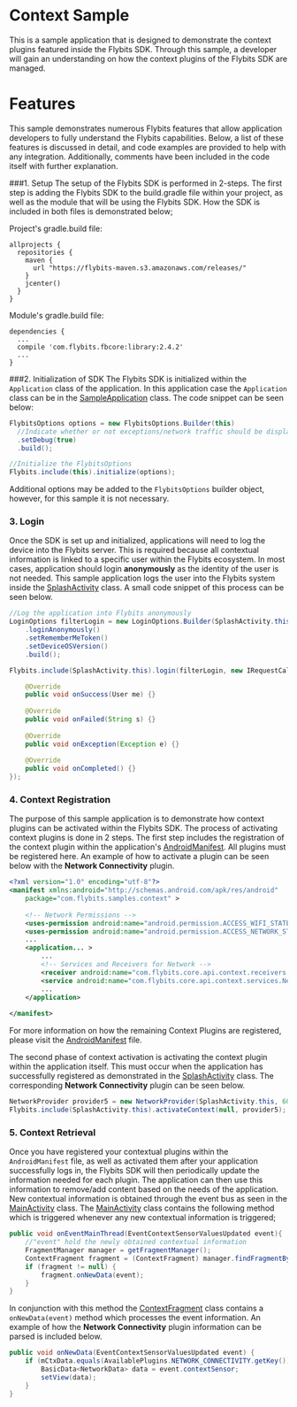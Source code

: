 # Context Sample
This is a sample application that is designed to demonstrate the context plugins featured inside the Flybits SDK. Through this sample, a developer will gain an understanding on how the context plugins of the Flybits SDK are managed.

# Features
This sample demonstrates numerous Flybits features that allow application developers to fully understand the Flybits capabilities. Below, a list of these features is discussed in detail, and code examples are provided to help with any integration. Additionally, comments have been included in the code itself with further explanation.

###1. Setup
The setup of the Flybits SDK is performed in 2-steps. The first step is adding the Flybits SDK to the build.gradle file within your project, as well as the module that will be using the Flybits SDK. How the SDK is included in both files is demonstrated below; 

Project's gradle.build file:

```
allprojects {
  repositories {
    maven {
      url "https://flybits-maven.s3.amazonaws.com/releases/"
    }
    jcenter()
  }
}
```

Module's gradle.build file:
```
dependencies {
  ...
  compile 'com.flybits.fbcore:library:2.4.2'
  ...
}
```

###2. Initialization of SDK
The Flybits SDK is initialized within the `Application` class of the application. In this application case the `Application` class can be in the [SampleApplication](../master/app/src/main/java/com/flybits/samples/context/utilities/SampleApplication.java) class. The code snippet can be seen below:
```java
FlybitsOptions options = new FlybitsOptions.Builder(this)
  //Indicate whether or not exceptions/network traffic should be displayed in the logcat
  .setDebug(true)
  .build();

//Initialize the FlybitsOptions
Flybits.include(this).initialize(options);
```

Additional options may be added to the `FlybitsOptions` builder object, however, for this sample it is not necessary.

### 3. Login
Once the SDK is set up and initialized, applications will need to log the device into the Flybits server. This is required because all contextual information is linked to a specific user within the Flybits ecosystem. In most cases, application should login **anonymously** as the identity of the user is not needed. This sample application logs the user into the Flybits system inside the [SplashActivity](../master/app/src/main/java/com/flybits/samples/context/SplashActivity.java) class. A small code snippet of this process can be seen below. 
```java
//Log the application into Flybits anonymously
LoginOptions filterLogin = new LoginOptions.Builder(SplashActivity.this)
    .loginAnonymously()
    .setRememberMeToken()
    .setDeviceOSVersion()
    .build();

Flybits.include(SplashActivity.this).login(filterLogin, new IRequestCallback<User>() {

    @Override
    public void onSuccess(User me) {}
    
    @Override
    public void onFailed(String s) {}
    
    @Override
    public void onException(Exception e) {}
    
    @Override
    public void onCompleted() {}
});
```

### 4. Context Registration
The purpose of this sample application is to demonstrate how context plugins can be activated within the Flybits SDK. The process of activating context plugins is done in 2 steps. The first step includes the registration of the context plugin within the application's [AndroidManifest](../master/app/src/main/AndroidManifest.xml). 
All plugins must be registered here. An example of how to activate a plugin can be seen below with the **Network Connectivity** plugin.

```xml
<?xml version="1.0" encoding="utf-8"?>
<manifest xmlns:android="http://schemas.android.com/apk/res/android"
    package="com.flybits.samples.context" >
    
    <!-- Network Permissions -->
    <uses-permission android:name="android.permission.ACCESS_WIFI_STATE" />
    <uses-permission android:name="android.permission.ACCESS_NETWORK_STATE" />
    ...
    <application... >
        ...
        <!-- Services and Receivers for Network -->
        <receiver android:name="com.flybits.core.api.context.receivers.NetworkCollectionAlarmManager"/>
        <service android:name="com.flybits.core.api.context.services.NetworkCollectionService"/>
        ...
    </application>
        
</manifest>
```

For more information on how the remaining Context Plugins are registered, please visit the [AndroidManifest](../master/app/src/main/AndroidManifest.xml) file.

The second phase of context activation is activating the context plugin within the application itself. This must occur when the application has successfully registered as demonstrated in the [SplashActivity](../master/app/src/main/java/com/flybits/samples/context/SplashActivity.java) class. The corresponding **Network Connectivity** plugin can be
seen below.
```java
NetworkProvider provider5 = new NetworkProvider(SplashActivity.this, 60000);
Flybits.include(SplashActivity.this).activateContext(null, provider5);
```

### 5. Context Retrieval
Once you have registered your contextual plugins within the `AndroidManifest` file, as well as activated them after your application successfully logs in, the Flybits SDK will then periodically update the information needed for each plugin. The application can then use this information to remove/add content based on the needs of the application. New contextual information is obtained through the event bus as seen in the [MainActivity](../master/app/src/main/java/com/flybits/samples/context/MainActivity.java) class. The [MainActivity](../master/app/src/main/java/com/flybits/samples/context/MainActivity.java) class
contains the following method which is triggered whenever any new contextual information is triggered;
```java
public void onEventMainThread(EventContextSensorValuesUpdated event){
    //"event" hold the newly obtained contextual information 
    FragmentManager manager = getFragmentManager();
    ContextFragment fragment = (ContextFragment) manager.findFragmentByTag(CONTEXT_FRAGMENT_TAG);
    if (fragment != null) {
        fragment.onNewData(event);
    }
}
```

In conjunction with this method the [ContextFragment](../master/app/src/main/java/com/flybits/samples/context/fragments/ContextFragment.java) class contains a `onNewData(event)` method which processes the event information.
An example of how the **Network Connectivity** plugin information can be parsed is included below.
```java
public void onNewData(EventContextSensorValuesUpdated event) {
    if (mCtxData.equals(AvailablePlugins.NETWORK_CONNECTIVITY.getKey()) && event.plugin == AvailablePlugins.NETWORK_CONNECTIVITY){
        BasicData<NetworkData> data = event.contextSensor;
        setView(data);
    }
}
```
